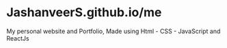 # JashanveerS.github.io/me
My personal website and Portfolio,
Made using Html - CSS - JavaScript and ReactJs
